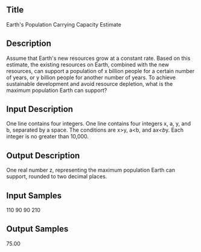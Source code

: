 ## Title
Earth's Population Carrying Capacity Estimate

## Description
Assume that Earth's new resources grow at a constant rate. Based on this estimate, the existing resources on Earth, combined with the new resources, can support a population of x billion people for a certain number of years, or  y billion people for another number of years. To achieve sustainable development and avoid resource depletion, what is the maximum population Earth can support?

## Input Description
One line contains four integers. One line contains four integers x, a, y, and b, separated by a space. The conditions are x>y, a<b, and a*x<b*y. Each integer is no greater than 10,000.

## Output Description
One real number z, representing the maximum population Earth can support, rounded to two decimal places.

## Input Samples
110 90 90 210

## Output Samples
75.00
